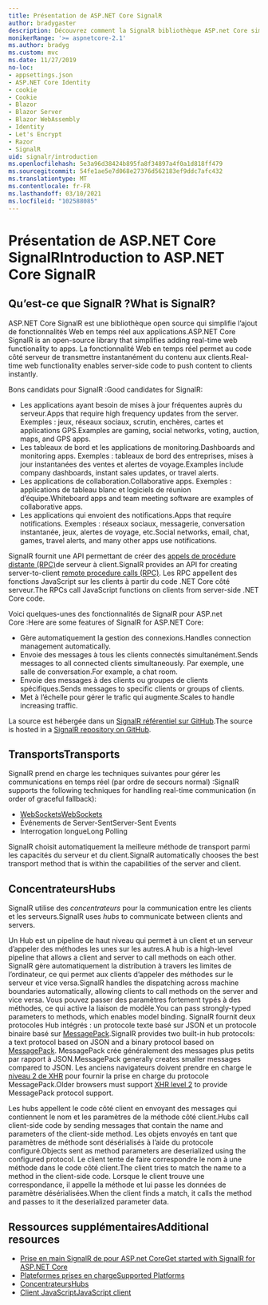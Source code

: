 ```yaml
---
title: Présentation de ASP.NET Core SignalR
author: bradygaster
description: Découvrez comment la SignalR bibliothèque ASP.net Core simplifie l’ajout de fonctionnalités en temps réel aux applications.
monikerRange: '>= aspnetcore-2.1'
ms.author: bradyg
ms.custom: mvc
ms.date: 11/27/2019
no-loc:
- appsettings.json
- ASP.NET Core Identity
- cookie
- Cookie
- Blazor
- Blazor Server
- Blazor WebAssembly
- Identity
- Let's Encrypt
- Razor
- SignalR
uid: signalr/introduction
ms.openlocfilehash: 5e3a96d38424b895fa8f34897a4f0a1d818ff479
ms.sourcegitcommit: 54fe1ae5e7d068e27376d562183ef9ddc7afc432
ms.translationtype: MT
ms.contentlocale: fr-FR
ms.lasthandoff: 03/10/2021
ms.locfileid: "102588085"
---
```

# <a name="introduction-to-aspnet-core-signalr"></a><span data-ttu-id="36fa1-103">Présentation de ASP.NET Core SignalR</span><span class="sxs-lookup"><span data-stu-id="36fa1-103">Introduction to ASP.NET Core SignalR</span></span>

## <a name="what-is-signalr"></a><span data-ttu-id="36fa1-104">Qu’est-ce que SignalR ?</span><span class="sxs-lookup"><span data-stu-id="36fa1-104">What is SignalR?</span></span>

<span data-ttu-id="36fa1-105">ASP.NET Core SignalR est une bibliothèque open source qui simplifie l’ajout de fonctionnalités Web en temps réel aux applications.</span><span class="sxs-lookup"><span data-stu-id="36fa1-105">ASP.NET Core SignalR is an open-source library that simplifies adding real-time web functionality to apps.</span></span> <span data-ttu-id="36fa1-106">La fonctionnalité Web en temps réel permet au code côté serveur de transmettre instantanément du contenu aux clients.</span><span class="sxs-lookup"><span data-stu-id="36fa1-106">Real-time web functionality enables server-side code to push content to clients instantly.</span></span>

<span data-ttu-id="36fa1-107">Bons candidats pour SignalR :</span><span class="sxs-lookup"><span data-stu-id="36fa1-107">Good candidates for SignalR:</span></span>

* <span data-ttu-id="36fa1-108">Les applications ayant besoin de mises à jour fréquentes auprès du serveur.</span><span class="sxs-lookup"><span data-stu-id="36fa1-108">Apps that require high frequency updates from the server.</span></span> <span data-ttu-id="36fa1-109">Exemples : jeux, réseaux sociaux, scrutin, enchères, cartes et applications GPS.</span><span class="sxs-lookup"><span data-stu-id="36fa1-109">Examples are gaming, social networks, voting, auction, maps, and GPS apps.</span></span>
* <span data-ttu-id="36fa1-110">Les tableaux de bord et les applications de monitoring.</span><span class="sxs-lookup"><span data-stu-id="36fa1-110">Dashboards and monitoring apps.</span></span> <span data-ttu-id="36fa1-111">Exemples : tableaux de bord des entreprises, mises à jour instantanées des ventes et alertes de voyage.</span><span class="sxs-lookup"><span data-stu-id="36fa1-111">Examples include company dashboards, instant sales updates, or travel alerts.</span></span>
* <span data-ttu-id="36fa1-112">Les applications de collaboration.</span><span class="sxs-lookup"><span data-stu-id="36fa1-112">Collaborative apps.</span></span> <span data-ttu-id="36fa1-113">Exemples : applications de tableau blanc et logiciels de réunion d’équipe.</span><span class="sxs-lookup"><span data-stu-id="36fa1-113">Whiteboard apps and team meeting software are examples of collaborative apps.</span></span>
* <span data-ttu-id="36fa1-114">Les applications qui envoient des notifications.</span><span class="sxs-lookup"><span data-stu-id="36fa1-114">Apps that require notifications.</span></span> <span data-ttu-id="36fa1-115">Exemples : réseaux sociaux, messagerie, conversation instantanée, jeux, alertes de voyage, etc.</span><span class="sxs-lookup"><span data-stu-id="36fa1-115">Social networks, email, chat, games, travel alerts, and many other apps use notifications.</span></span>

<span data-ttu-id="36fa1-116">SignalR fournit une API permettant de créer des [appels de procédure distante (RPC)](https://wikipedia.org/wiki/Remote_procedure_call)de serveur à client.</span><span class="sxs-lookup"><span data-stu-id="36fa1-116">SignalR provides an API for creating server-to-client [remote procedure calls (RPC)](https://wikipedia.org/wiki/Remote_procedure_call).</span></span> <span data-ttu-id="36fa1-117">Les RPC appellent des fonctions JavaScript sur les clients à partir du code .NET Core côté serveur.</span><span class="sxs-lookup"><span data-stu-id="36fa1-117">The RPCs call JavaScript functions on clients from server-side .NET Core code.</span></span>

<span data-ttu-id="36fa1-118">Voici quelques-unes des fonctionnalités de SignalR pour ASP.net Core :</span><span class="sxs-lookup"><span data-stu-id="36fa1-118">Here are some features of SignalR for ASP.NET Core:</span></span>

* <span data-ttu-id="36fa1-119">Gère automatiquement la gestion des connexions.</span><span class="sxs-lookup"><span data-stu-id="36fa1-119">Handles connection management automatically.</span></span>
* <span data-ttu-id="36fa1-120">Envoie des messages à tous les clients connectés simultanément.</span><span class="sxs-lookup"><span data-stu-id="36fa1-120">Sends messages to all connected clients simultaneously.</span></span> <span data-ttu-id="36fa1-121">Par exemple, une salle de conversation.</span><span class="sxs-lookup"><span data-stu-id="36fa1-121">For example, a chat room.</span></span>
* <span data-ttu-id="36fa1-122">Envoie des messages à des clients ou groupes de clients spécifiques.</span><span class="sxs-lookup"><span data-stu-id="36fa1-122">Sends messages to specific clients or groups of clients.</span></span>
* <span data-ttu-id="36fa1-123">Met à l’échelle pour gérer le trafic qui augmente.</span><span class="sxs-lookup"><span data-stu-id="36fa1-123">Scales to handle increasing traffic.</span></span>

<span data-ttu-id="36fa1-124">La source est hébergée dans un [ SignalR référentiel sur GitHub](https://github.com/dotnet/AspNetCore/tree/main/src/SignalR).</span><span class="sxs-lookup"><span data-stu-id="36fa1-124">The source is hosted in a [SignalR repository on GitHub](https://github.com/dotnet/AspNetCore/tree/main/src/SignalR).</span></span>

## <a name="transports"></a><span data-ttu-id="36fa1-125">Transports</span><span class="sxs-lookup"><span data-stu-id="36fa1-125">Transports</span></span>

<span data-ttu-id="36fa1-126">SignalR prend en charge les techniques suivantes pour gérer les communications en temps réel (par ordre de secours normal) :</span><span class="sxs-lookup"><span data-stu-id="36fa1-126">SignalR supports the following techniques for handling real-time communication (in order of graceful fallback):</span></span>

* [<span data-ttu-id="36fa1-127">WebSockets</span><span class="sxs-lookup"><span data-stu-id="36fa1-127">WebSockets</span></span>](https://tools.ietf.org/html/rfc7118)
* <span data-ttu-id="36fa1-128">Événements de Server-Sent</span><span class="sxs-lookup"><span data-stu-id="36fa1-128">Server-Sent Events</span></span>
* <span data-ttu-id="36fa1-129">Interrogation longue</span><span class="sxs-lookup"><span data-stu-id="36fa1-129">Long Polling</span></span>

<span data-ttu-id="36fa1-130">SignalR choisit automatiquement la meilleure méthode de transport parmi les capacités du serveur et du client.</span><span class="sxs-lookup"><span data-stu-id="36fa1-130">SignalR automatically chooses the best transport method that is within the capabilities of the server and client.</span></span>

## <a name="hubs"></a><span data-ttu-id="36fa1-131">Concentrateurs</span><span class="sxs-lookup"><span data-stu-id="36fa1-131">Hubs</span></span>

<span data-ttu-id="36fa1-132">SignalR utilise des *concentrateurs* pour la communication entre les clients et les serveurs.</span><span class="sxs-lookup"><span data-stu-id="36fa1-132">SignalR uses *hubs* to communicate between clients and servers.</span></span>

<span data-ttu-id="36fa1-133">Un Hub est un pipeline de haut niveau qui permet à un client et un serveur d’appeler des méthodes les unes sur les autres.</span><span class="sxs-lookup"><span data-stu-id="36fa1-133">A hub is a high-level pipeline that allows a client and server to call methods on each other.</span></span> <span data-ttu-id="36fa1-134">SignalR gère automatiquement la distribution à travers les limites de l’ordinateur, ce qui permet aux clients d’appeler des méthodes sur le serveur et vice versa.</span><span class="sxs-lookup"><span data-stu-id="36fa1-134">SignalR handles the dispatching across machine boundaries automatically, allowing clients to call methods on the server and vice versa.</span></span> <span data-ttu-id="36fa1-135">Vous pouvez passer des paramètres fortement typés à des méthodes, ce qui active la liaison de modèle.</span><span class="sxs-lookup"><span data-stu-id="36fa1-135">You can pass strongly-typed parameters to methods, which enables model binding.</span></span> <span data-ttu-id="36fa1-136">SignalR fournit deux protocoles Hub intégrés : un protocole texte basé sur JSON et un protocole binaire basé sur [MessagePack](https://msgpack.org/).</span><span class="sxs-lookup"><span data-stu-id="36fa1-136">SignalR provides two built-in hub protocols: a text protocol based on JSON and a binary protocol based on [MessagePack](https://msgpack.org/).</span></span>  <span data-ttu-id="36fa1-137">MessagePack crée généralement des messages plus petits par rapport à JSON.</span><span class="sxs-lookup"><span data-stu-id="36fa1-137">MessagePack generally creates smaller messages compared to JSON.</span></span> <span data-ttu-id="36fa1-138">Les anciens navigateurs doivent prendre en charge le [niveau 2 de XHR](https://caniuse.com/#feat=xhr2) pour fournir la prise en charge du protocole MessagePack.</span><span class="sxs-lookup"><span data-stu-id="36fa1-138">Older browsers must support [XHR level 2](https://caniuse.com/#feat=xhr2) to provide MessagePack protocol support.</span></span>

<span data-ttu-id="36fa1-139">Les hubs appellent le code côté client en envoyant des messages qui contiennent le nom et les paramètres de la méthode côté client.</span><span class="sxs-lookup"><span data-stu-id="36fa1-139">Hubs call client-side code by sending messages that contain the name and parameters of the client-side method.</span></span> <span data-ttu-id="36fa1-140">Les objets envoyés en tant que paramètres de méthode sont désérialisés à l’aide du protocole configuré.</span><span class="sxs-lookup"><span data-stu-id="36fa1-140">Objects sent as method parameters are deserialized using the configured protocol.</span></span> <span data-ttu-id="36fa1-141">Le client tente de faire correspondre le nom à une méthode dans le code côté client.</span><span class="sxs-lookup"><span data-stu-id="36fa1-141">The client tries to match the name to a method in the client-side code.</span></span> <span data-ttu-id="36fa1-142">Lorsque le client trouve une correspondance, il appelle la méthode et lui passe les données de paramètre désérialisées.</span><span class="sxs-lookup"><span data-stu-id="36fa1-142">When the client finds a match, it calls the method and passes to it the deserialized parameter data.</span></span>

## <a name="additional-resources"></a><span data-ttu-id="36fa1-143">Ressources supplémentaires</span><span class="sxs-lookup"><span data-stu-id="36fa1-143">Additional resources</span></span>

* [<span data-ttu-id="36fa1-144">Prise en main SignalR de pour ASP.net Core</span><span class="sxs-lookup"><span data-stu-id="36fa1-144">Get started with SignalR for ASP.NET Core</span></span>](xref:tutorials/signalr)
* [<span data-ttu-id="36fa1-145">Plateformes prises en charge</span><span class="sxs-lookup"><span data-stu-id="36fa1-145">Supported Platforms</span></span>](xref:signalr/supported-platforms)
* [<span data-ttu-id="36fa1-146">Concentrateurs</span><span class="sxs-lookup"><span data-stu-id="36fa1-146">Hubs</span></span>](xref:signalr/hubs)
* [<span data-ttu-id="36fa1-147">Client JavaScript</span><span class="sxs-lookup"><span data-stu-id="36fa1-147">JavaScript client</span></span>](xref:signalr/javascript-client)
